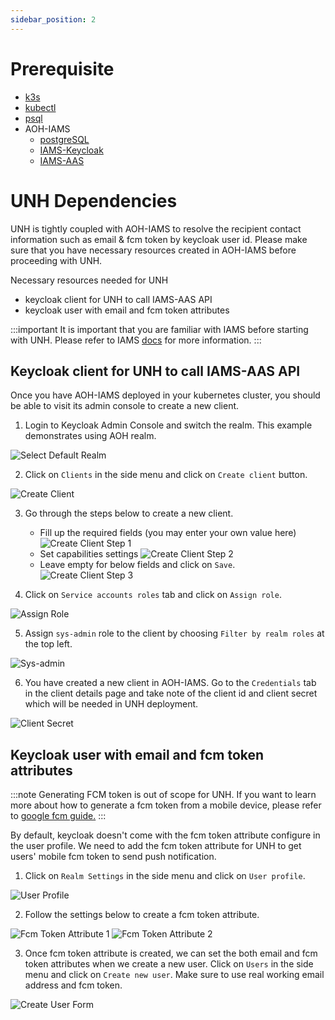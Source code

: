 ```yaml
---
sidebar_position: 2
---
```

# Prerequisite

- [k3s](https://docs.k3s.io/quick-start)
- [kubectl](https://kubernetes.io/docs/tasks/tools)
- [psql](https://www.timescale.com/blog/how-to-install-psql-on-mac-ubuntu-debian-windows)
- AOH-IAMS
  - [postgreSQL](https://mssfoobar.github.io/docs/docs/modules/iams/quick_start/deploy_postgresql)
  - [IAMS-Keycloak](https://mssfoobar.github.io/docs/docs/modules/iams/quick_start/deploy_iams_keycloak)
  - [IAMS-AAS](https://mssfoobar.github.io/docs/docs/modules/iams/quick_start/deploy_iams_aas)

# UNH Dependencies

UNH is tightly coupled with AOH-IAMS to resolve the recipient contact information such as email & fcm 
token by keycloak user id. Please make sure that you have necessary resources created in AOH-IAMS before proceeding 
with UNH.

Necessary resources needed for UNH
- keycloak client for UNH to call IAMS-AAS API
- keycloak user with email and fcm token attributes

:::important
It is important that you are familiar with IAMS before starting with UNH.
Please refer to IAMS [docs](https://mssfoobar.github.io/docs/docs/modules/iams/introduction) for more information.
:::
 
## Keycloak client for UNH to call IAMS-AAS API

Once you have AOH-IAMS deployed in your kubernetes cluster, you should be able to visit its admin console to create a 
new client.

1. Login to Keycloak Admin Console and switch the realm. This example demonstrates using AOH realm.

![Select Default Realm](select_realm.png)

2. Click on `Clients` in the side menu and click on `Create client` button.

![Create Client](create_client.png)

3. Go through the steps below to create a new client.
    - Fill up the required fields (you may enter your own value here)
![Create Client Step 1](create_client_step1.png)
    - Set capabilities settings
![Create Client Step 2](create_client_step2.png)
    - Leave empty for below fields and click on `Save`.
![Create Client Step 3](create_client_step3.png)

4. Click on `Service accounts roles` tab and click on `Assign role`.

![Assign Role](assign_role.png)

5. Assign `sys-admin` role to the client by choosing `Filter by realm roles` at the top left.

![Sys-admin](sys-admin.png)

6. You have created a new client in AOH-IAMS. Go to the `Credentials` tab in the client details page and take note of 
the client id and client secret which will be needed in UNH deployment.

![Client Secret](client_secret.png)

## Keycloak user with email and fcm token attributes

:::note
Generating FCM token is out of scope for UNH. If you want to learn more about how to generate a fcm token from a mobile 
device, please refer to [google fcm guide.](https://firebase.google.com/docs/cloud-messaging/android/client)
:::

By default, keycloak doesn't come with the fcm token attribute configure in the user profile. We need to add the fcm token 
attribute for UNH to get users' mobile fcm token to send push notification.

1. Click on `Realm Settings` in the side menu and click on `User profile`.

![User Profile](user_profile.png)

2. Follow the settings below to create a fcm token attribute.

![Fcm Token Attribute 1](fcm_token_attribute_1.png)
![Fcm Token Attribute 2](fcm_token_attribute_2.png)

3. Once fcm token attribute is created, we can set the both email and fcm token attributes when we create a new user.
Click on `Users` in the side menu and click on `Create new user`. Make sure to use real working email address and fcm token.

![Create User Form](create_user_form.png)
